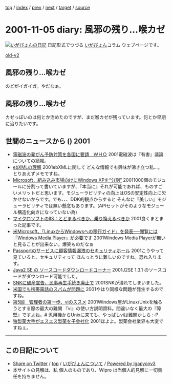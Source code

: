 [top](../index.html) 
 / [index](index.html) 
 / [prev](ig011102.html) 
 / [next](ig011106.html) 
 / [target](http://www.igapyon.jp/igapyon/diary/2001/ig011105.html) 
 / [source](https://github.com/igapyon/diary/blob/master/2001/ig011105.src.md) 

2001-11-05 diary: 風邪の残り…喉カゼ
=====================================================================================================
[![いがぴょんの日記](http://www.igapyon.jp/igapyon/diary/images/iga200306s.jpg "いがぴょん")](http://www.igapyon.jp/igapyon/diary/memo/memoigapyon.html) 日記形式でつづる [いがぴょん](http://www.igapyon.jp/igapyon/diary/memo/memoigapyon.html)コラム ウェブページです。

[old-v2](ig011105-orig.html)

## 風邪の残り…喉カゼ

のどがイガイガ。やだなぁ。


## 風邪の残り…喉カゼ

カゼっぽいのは何とか治めたのですが、まだ喉カゼが残っています。何とか早期に治りたいです。

## 世間のニュースから () 2001

* [電磁波の発がん予防対策を各国に要請　ＷＨＯ](http://www.asahi.com/international/update/1105/002.html)  2001電磁波は『有害』議論についての続報。
* [ebXMLの理解](http://www-6.ibm.com/jp/developerworks/xml/011102/j_x-ebxml-index.html)  2001ebXMLに関して どんな情報でも興味が沸き立つ私…。とりあえずメモですね。
* [Microsoft，組み込み市場向けにWindows XPを“分割”](http://www.zdnet.co.jp/news/0111/03/b_1102_06.html)  20011000個のモジュールに分割って書いていますが、『本当に』それが可能であれば、ものすごいメリットだと思います。モジューラビリティの向上はOSの安定性向上に欠かせないからです。でも、、、DDK的観点からすると そんなに『美しい』モジューラビリティでは無い懸念もあります。(APIセットがそのようなモジュール構造化向きになっていない為)
* [マイクロソフトのIIS：とどまるべきか，乗り換えるべきか](http://www.zdnet.co.jp/enterprise/0111/02/01110204.html)  2001良くまとまった記事です。
* [米Microsoft、「LinuxからWindowsへの移行ガイド」を発表──閲覧には「Windows Media Player」が必要です](http://linux.ascii24.com/linux/news/today/2001/11/02/630960-000.html)  2001Windows Media Playerが無いと見ることが出来ない。爆笑ものだなぁ
* [Passportのサービスに顧客情報漏洩のセキュリティホール](http://www.zdnet.co.jp/news/0111/03/b_1102_13.html)  2001こうやって見ていると、セキュリティって ほんっとうに難しいのですね。恐れ入ります。
* [Java2 SE の ソースコードダウンロードコーナー](http://www.sun.com/software/java2/download.html)  2001J2SE 1.3.1 のソースコードがダウンロード可能でした。
* [SNKに破産宣告，民事再生手続き廃止で](http://www.zdnet.co.jp/news/bursts/0111/02/snk.html)  2001SNKが潰れてしまいました。
* [米国でも携帯電話のスパムが問題に](http://www.zdnet.co.jp/news/0111/03/b_1102_09.html)  2001やはり同様な問題が発生するのですね。
* [第5回　管理者の第一歩、viのススメ](http://www.atmarkit.co.jp/flinux/rensai/theory05/theory05a.html)  2001Windows屋がLinux/Unixを触ろうとする際の最大の難関 『vi』の使い方説明資料。間違いなく最大の『障壁』ですよね。#  汎用機からUnixに来ても、やっぱしviは難関かしら :-P
* [独製薬大手がエスエス製薬を子会社化](http://www.asahi.com/business/update/1105/012.html)  2001ほよよ。製薬会社業界も大変ですねぇ。


----------------------------------------------------------------------------------------------------

## この日記について

* [Share on Twitter](https://twitter.com/intent/tweet?hashtags=igapyon%2Cdiary%2C%E3%81%84%E3%81%8C%E3%81%B4%E3%82%87%E3%82%93&text=%E9%A2%A8%E9%82%AA%E3%81%AE%E6%AE%8B%E3%82%8A%E2%80%A6%E5%96%89%E3%82%AB%E3%82%BC&url=http%3A%2F%2Fwww.igapyon.jp%2Figapyon%2Fdiary%2F2001%2Fig011105.html) / [top](../index.html) / [いがぴょんについて](http://www.igapyon.jp/igapyon/diary/memo/memoigapyon.html) / [Powered by Igapyonv3](https://github.com/igapyon/igapyonv3)
* 本サイトの見解は、私 個人のものであり、Wipro は当個人的見解に一切責任を持ちません。 

